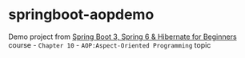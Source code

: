 # springboot-aopdemo

Demo project from [Spring Boot 3, Spring 6 & Hibernate for Beginners](https://www.udemy.com/course/spring-hibernate-tutorial/) course - `Chapter 10` - `AOP:Aspect-Oriented Programming` topic
